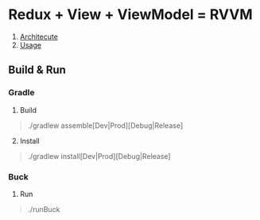 # Redux + View + ViewModel = RVVM

1. [Architecute](./wiki/Architecture.md)
2. [Usage](./wiki/Usage.md)

## Build & Run

### Gradle

1. Build

  >./gradlew assemble[Dev|Prod][Debug|Release]

2. Install

  >./gradlew install[Dev|Prod][Debug|Release]

### Buck

1. Run

  >./runBuck